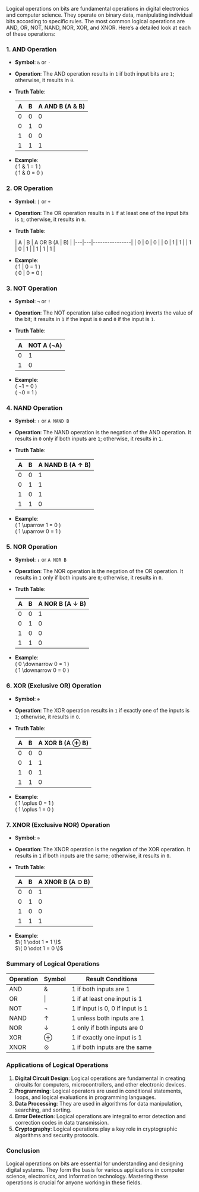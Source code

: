 Logical operations on bits are fundamental operations in digital electronics and computer science. They operate on binary data, manipulating individual bits according to specific rules. The most common logical operations are AND, OR, NOT, NAND, NOR, XOR, and XNOR. Here’s a detailed look at each of these operations:

### 1. AND Operation
- **Symbol**: `&` or `⋅`
- **Operation**: The AND operation results in `1` if both input bits are `1`; otherwise, it results in `0`.
- **Truth Table**:

  | A | B | A AND B (A & B) |
  |---|---|------------------|
  | 0 | 0 | 0                |
  | 0 | 1 | 0                |
  | 1 | 0 | 0                |
  | 1 | 1 | 1                |

- **Example**:  
  \( 1 \& 1 = 1 \)  
  \( 1 \& 0 = 0 \)

### 2. OR Operation
- **Symbol**: `|` or `+`
- **Operation**: The OR operation results in `1` if at least one of the input bits is `1`; otherwise, it results in `0`.
- **Truth Table**:

  | A | B | A OR B (A | B) |
  |---|---|----------------|
  | 0 | 0 | 0              |
  | 0 | 1 | 1              |
  | 1 | 0 | 1              |
  | 1 | 1 | 1              |

- **Example**:  
  \( 1 | 0 = 1 \)  
  \( 0 | 0 = 0 \)

### 3. NOT Operation
- **Symbol**: `¬` or `!`
- **Operation**: The NOT operation (also called negation) inverts the value of the bit; it results in `1` if the input is `0` and `0` if the input is `1`.
- **Truth Table**:

  | A | NOT A (¬A) |
  |---|-------------|
  | 0 | 1           |
  | 1 | 0           |

- **Example**:  
  \( ¬1 = 0 \)  
  \( ¬0 = 1 \)

### 4. NAND Operation
- **Symbol**: `↑` or `A NAND B`
- **Operation**: The NAND operation is the negation of the AND operation. It results in `0` only if both inputs are `1`; otherwise, it results in `1`.
- **Truth Table**:

  | A | B | A NAND B (A ↑ B) |
  |---|---|-------------------|
  | 0 | 0 | 1                 |
  | 0 | 1 | 1                 |
  | 1 | 0 | 1                 |
  | 1 | 1 | 0                 |

- **Example**:  
  \( 1 \uparrow 1 = 0 \)  
  \( 1 \uparrow 0 = 1 \)

### 5. NOR Operation
- **Symbol**: `↓` or `A NOR B`
- **Operation**: The NOR operation is the negation of the OR operation. It results in `1` only if both inputs are `0`; otherwise, it results in `0`.
- **Truth Table**:

  | A | B | A NOR B (A ↓ B) |
  |---|---|------------------|
  | 0 | 0 | 1                |
  | 0 | 1 | 0                |
  | 1 | 0 | 0                |
  | 1 | 1 | 0                |

- **Example**:  
  \( 0 \downarrow 0 = 1 \)  
  \( 1 \downarrow 0 = 0 \)

### 6. XOR (Exclusive OR) Operation
- **Symbol**: `⊕`
- **Operation**: The XOR operation results in `1` if exactly one of the inputs is `1`; otherwise, it results in `0`.
- **Truth Table**:

  | A | B | A XOR B (A ⊕ B) |
  |---|---|------------------|
  | 0 | 0 | 0                |
  | 0 | 1 | 1                |
  | 1 | 0 | 1                |
  | 1 | 1 | 0                |

- **Example**:  
  \( 1 \oplus 0 = 1 \)  
  \( 1 \oplus 1 = 0 \)

### 7. XNOR (Exclusive NOR) Operation
- **Symbol**: `⊙`
- **Operation**: The XNOR operation is the negation of the XOR operation. It results in `1` if both inputs are the same; otherwise, it results in `0`.
- **Truth Table**:

  | A | B | A XNOR B (A ⊙ B) |
  |---|---|-------------------|
  | 0 | 0 | 1                 |
  | 0 | 1 | 0                 |
  | 1 | 0 | 0                 |
  | 1 | 1 | 1                 |

- **Example**:  
  $\( 1 \odot 1 = 1 \)$  
  $\( 0 \odot 1 = 0 \)$

### Summary of Logical Operations

| Operation | Symbol | Result Conditions                               |
|-----------|--------|-------------------------------------------------|
| AND       | &      | 1 if both inputs are 1                          |
| OR        | \|     | 1 if at least one input is 1                    |
| NOT       | ¬      | 1 if input is 0, 0 if input is 1              |
| NAND      | ↑      | 1 unless both inputs are 1                      |
| NOR       | ↓      | 1 only if both inputs are 0                     |
| XOR       | ⊕      | 1 if exactly one input is 1                     |
| XNOR      | ⊙      | 1 if both inputs are the same                   |

### Applications of Logical Operations

1. **Digital Circuit Design**: Logical operations are fundamental in creating circuits for computers, microcontrollers, and other electronic devices.
2. **Programming**: Logical operators are used in conditional statements, loops, and logical evaluations in programming languages.
3. **Data Processing**: They are used in algorithms for data manipulation, searching, and sorting.
4. **Error Detection**: Logical operations are integral to error detection and correction codes in data transmission.
5. **Cryptography**: Logical operations play a key role in cryptographic algorithms and security protocols.

### Conclusion

Logical operations on bits are essential for understanding and designing digital systems. They form the basis for various applications in computer science, electronics, and information technology. Mastering these operations is crucial for anyone working in these fields.
